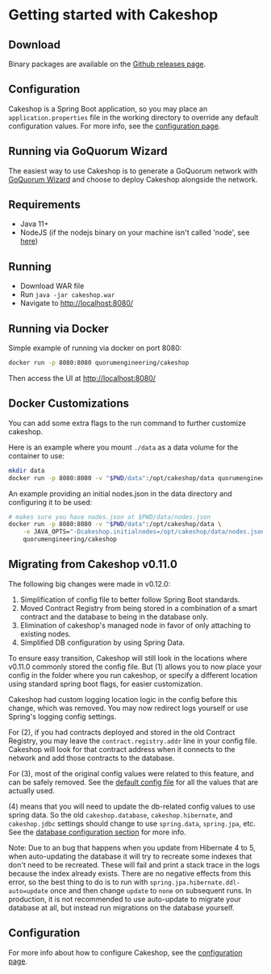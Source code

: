 # Getting started with Cakeshop

## Download

Binary packages are available on the [Github releases page](https://github.com/ConsenSys/cakeshop/releases).

## Configuration

Cakeshop is a Spring Boot application, so you may place an `application.properties` file in the working directory to override any default configuration values. For more info, see the [configuration page](Configuration.md).

## Running via GoQuorum Wizard

The easiest way to use Cakeshop is to generate a GoQuorum network with [GoQuorum Wizard](../../../HowTo/GetStarted/Wizard/GettingStarted/) and choose to deploy Cakeshop alongside the network.

## Requirements

* Java 11+
* NodeJS (if the nodejs binary on your machine isn't called 'node', see [here](Configuration.md#cakeshop-internals))

## Running

* Download WAR file
* Run `java -jar cakeshop.war`
* Navigate to [http://localhost:8080/](http://localhost:8080/)


## Running via Docker

Simple example of running via docker on port 8080:

```sh
docker run -p 8080:8080 quorumengineering/cakeshop
```

Then access the UI at [http://localhost:8080/](http://localhost:8080/)

## Docker Customizations
You can add some extra flags to the run command to further customize cakeshop.

Here is an example where you mount `./data` as a data volume for the container to use:

```sh
mkdir data
docker run -p 8080:8080 -v "$PWD/data":/opt/cakeshop/data quorumengineering/cakeshop
```

An example providing an initial nodes.json in the data directory and configuring it to be used:

```sh
# makes sure you have nodes.json at $PWD/data/nodes.json
docker run -p 8080:8080 -v "$PWD/data":/opt/cakeshop/data \
    -e JAVA_OPTS="-Dcakeshop.initialnodes=/opt/cakeshop/data/nodes.json" \
    quorumengineering/cakeshop
```

## Migrating from Cakeshop v0.11.0

The following big changes were made in v0.12.0:

1. Simplification of config file to better follow Spring Boot standards.
1. Moved Contract Registry from being stored in a combination of a smart contract and the database to being in the database only.
1. Elimination of cakeshop's managed node in favor of only attaching to existing nodes.
1. Simplified DB configuration by using Spring Data.

To ensure easy transition, Cakeshop will still look in the locations where v0.11.0 commonly stored the config file. But (1) allows you to now place your config in the folder where you run cakeshop, or specify a different location using standard spring boot flags, for easier customization.

Cakeshop had custom logging location logic in the config before this change, which was removed. You may now redirect logs yourself or use Spring's logging config settings.

For (2), if you had contracts deployed and stored in the old Contract Registry, you may leave the `contract.registry.addr` line in your config file. Cakeshop will look for that contract address when it connects to the network and add those contracts to the database.

For (3), most of the original config values were related to this feature, and can be safely removed. See the [default config file](https://github.com/ConsenSys/cakeshop/blob/master/cakeshop-api/src/main/resources/config/application.properties) for all the values that are actually used.

(4) means that you will need to update the db-related config values to use spring data. So the old `cakeshop.database`, `cakeshop.hibernate`, and `cakeshop.jdbc` settings should change to use `spring.data`, `spring.jpa`, etc. See the [database configuration section](Configuration.md#database) for more info.

Note: Due to an bug that happens when you update from Hibernate 4 to 5, when auto-updating the database it will try to recreate some indexes that don't need to be recreated. These will fail and print a stack trace in the logs because the index already exists. There are no negative effects from this error, so the best thing to do is to run with `spring.jpa.hibernate.ddl-auto=update` once and then change `update` to `none` on subsequent runs. In production, it is not recommended to use auto-update to migrate your database at all, but instead run migrations on the database yourself.

## Configuration

For more info about how to configure Cakeshop, see the [configuration page](Configuration.md).
